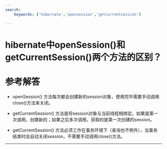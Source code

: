 ```yaml
---
search:
    keywords: ['hibernate','opensession','getcurrentsession']

---
```




# hibernate中openSession()和getCurrentSession()两个方法的区别？


# 参考解答

* openSession() 方法每次都会创建新的session对象，使用完毕需要手动调用close()方法来关闭。

* getCurrentSession() 方法是将session对象与当前线程相绑定。如果是第一次调用，创建新的；如果之后多次调用，获取的是第一次创建的session。

* getCurrentSession() 方法必须工作在事务环境下（查询也不例外），当事务结束时会自动关闭session，不需要手动调用close()方法。

---